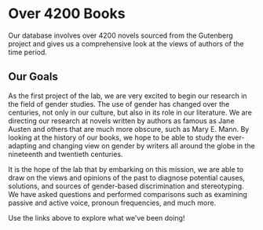 # Over 4200 Books

Our database involves over 4200 novels sourced from the Gutenberg project and gives us a 
comprehensive look at the views of authors of the time period.

## Our Goals

As the first project of the lab, we are very excited to begin our research in the field of gender studies. The use of gender has changed over the centuries, not only in our culture, but also in its role in our literature.  We are directing our research at novels written by authors as famous as Jane Austen and others that are much more obscure, such as Mary E. Mann. By looking at the history of our books, we hope to be able to study the ever-adapting and changing view on gender by writers all around the globe in the nineteenth and twentieth centuries.

It is the hope of the lab that by embarking on this mission, we are able to draw on the views and opinions of the past to diagnose potential causes, solutions, and sources of gender-based discrimination and stereotyping. We have asked questions and performed comparisons such as examining passive and active voice, pronoun frequencies, and much more.

Use the links above to explore what we’ve been doing!
